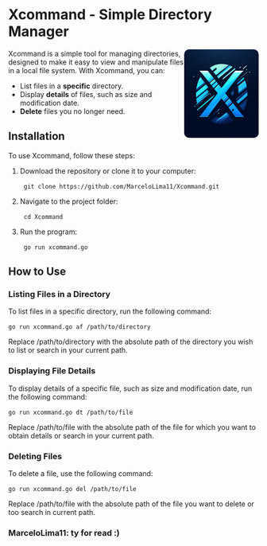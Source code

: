 # Xcommand - Simple Directory Manager

<img src="img/Xcommand.jpeg" align="right"
     alt="Size Limit logo by Anton Lovchikov" width="150" height="178" style="border-radius:10px">

Xcommand is a simple tool for managing directories, designed to make it easy to view and manipulate files in a local file system. With Xcommand, you can:

* List files in a **specific** directory.
* Display **details** of files, such as size and modification date.
* **Delete** files you no longer need.

## Installation
To use Xcommand, follow these steps:

1. Download the repository or clone it to your computer:

        git clone https://github.com/MarceloLima11/Xcommand.git



2. Navigate to the project folder:

        cd Xcommand

3. Run the program:

        go run xcommand.go

## How to Use
### Listing Files in a Directory
To list files in a specific directory, run the following command:

    go run xcommand.go af /path/to/directory

Replace /path/to/directory with the absolute path of the directory you wish to list or search in your current path.


### Displaying File Details
To display details of a specific file, such as size and modification date, run the following command:

    go run xcommand.go dt /path/to/file

Replace /path/to/file with the absolute path of the file for which you want to obtain details or search in your current path.

### Deleting Files
To delete a file, use the following command:

    go run xcommand.go del /path/to/file

Replace /path/to/file with the absolute path of the file you want to delete or too search in current path.


### MarceloLima11: ty for read :)
